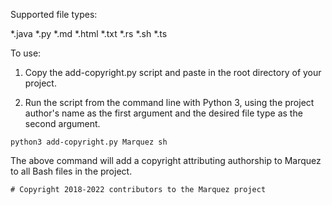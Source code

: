 Supported file types:

*.java
*.py
*.md
*.html
*.txt
*.rs
*.sh
*.ts

To use:

1. Copy the add-copyright.py script and paste in the root directory of your project.

2. Run the script from the command line with Python 3, using the project author's name as the first argument and the desired file type as the second argument.

`python3 add-copyright.py Marquez sh`

The above command will add a copyright attributing authorship to Marquez to all Bash files in the project.

`# Copyright 2018-2022 contributors to the Marquez project`

